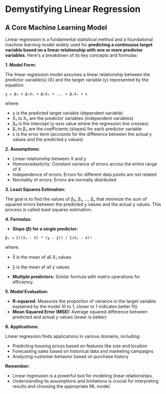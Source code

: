 # Demystifying Linear Regression

## A Core Machine Learning Model

Linear regression is a fundamental statistical method and a foundational machine learning model widely used for **predicting a continuous target variable based on a linear relationship with one or more predictor variables**. Here's a breakdown of its key concepts and formulas:

**1. Model Form:**

The linear regression model assumes a linear relationship between the predictor variable(s) (X) and the target variable (y) represented by the equation:

```
y = β₀ + β₁X₁ + β₂X₂ + ... + βₙXₙ + ε
```

where:

- y is the predicted target variable (dependent variable)
- X₁ to Xₙ are the predictor variables (independent variables)
- β₀ is the intercept (y-axis value where the regression line crosses)
- β₁ to βₙ are the coefficients (slopes) for each predictor variable
- ε is the error term (accounts for the difference between the actual y values and the predicted y values)

**2. Assumptions:**

- Linear relationship between X and y
- Homoscedasticity: Constant variance of errors across the entire range of X
- Independence of errors: Errors for different data points are not related
- Normality of errors: Errors are normally distributed

**3. Least Squares Estimation:**

The goal is to find the values of β₀, β₁, ..., βₙ that minimize the sum of squared errors between the predicted y values and the actual y values. This process is called least squares estimation.

**4. Formulas:**

- **Slope (β) for a single predictor:**

```
β₁ = Σ((X₁ - X̅) * (y - ȳ)) / Σ(X₁ - X̅)²
```

where:

- X̅ is the mean of all X₁ values
- ȳ is the mean of all y values

- **Multiple predictors:** Similar formula with matrix operations for efficiency.

**5. Model Evaluation:**

- **R-squared:** Measures the proportion of variance in the target variable explained by the model (0 to 1, closer to 1 indicates better fit)
- **Mean Squared Error (MSE):** Average squared difference between predicted and actual y values (lower is better)

**6. Applications:**

Linear regression finds applications in various domains, including:

- Predicting housing prices based on features like size and location
- Forecasting sales based on historical data and marketing campaigns
- Analyzing customer behavior based on purchase history

**Remember:**

- Linear regression is a powerful tool for modeling linear relationships.
- Understanding its assumptions and limitations is crucial for interpreting results and choosing the appropriate ML model.